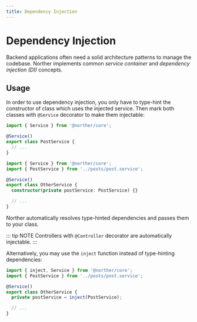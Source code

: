 ```yaml
---
title: Dependency Injection
---
```


# Dependency Injection

Backend applications often need a solid architecture patterns to manage the codebase. Norther implements common *service container* and *dependency injection (DI)* concepts.

## Usage

In order to use dependency injection, you only have to type-hint the constructor of class which uses the injected service. Then mark both classes with `@Service` decorator to make them injectable:

```ts
import { Service } from '@norther/core';

@Service()
export class PostService {
  // ...
}
```

```ts
import { Service } from '@norther/core';
import { PostService } from '../posts/post.service';

@Service()
export class OtherService {
  constructor(private postService: PostService) {}

  // ...
}
```

Norther automatically resolves type-hinted dependencies and passes them to your class.

::: tip NOTE
Controllers with `@Controller` decorator are automatically injectable.
:::

Alternatively, you may use the `inject` function instead of type-hinting dependencies:

```ts
import { inject, Service } from '@norther/core';
import { PostService } from '../posts/post.service';

@Service()
export class OtherService {
  private postService = inject(PostService);

  // ...
}
```
